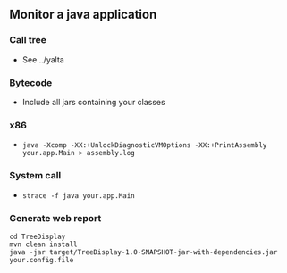 ## Monitor a java application

### Call tree

 * See ../yalta

### Bytecode

 * Include all jars containing your classes

### x86

 * `java -Xcomp -XX:+UnlockDiagnosticVMOptions -XX:+PrintAssembly your.app.Main > assembly.log`

### System call

 * `strace -f java your.app.Main`

### Generate web report

```
cd TreeDisplay
mvn clean install
java -jar target/TreeDisplay-1.0-SNAPSHOT-jar-with-dependencies.jar your.config.file
```
